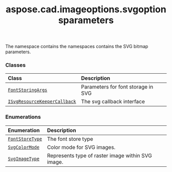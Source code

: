 ﻿---
title: aspose.cad.imageoptions.svgoptionsparameters
second_title: Aspose.CAD for Python via .NET API References
description: 
type: docs
weight: 10
url: /aspose.cad.imageoptions.svgoptionsparameters/
is_root: false
---

The namespace contains the namespaces contains the SVG bitmap parameters.

### Classes
| Class | Description |
| :- | :- |
| [`FontStoringArgs`](/cad/python-net/aspose.cad.imageoptions.svgoptionsparameters/fontstoringargs) | Parameters for font storage in SVG |
| [`ISvgResourceKeeperCallback`](/cad/python-net/aspose.cad.imageoptions.svgoptionsparameters/isvgresourcekeepercallback) | The svg callback interface |


### Enumerations
| Enumeration | Description |
| :- | :- |
| [`FontStoreType`](/cad/python-net/aspose.cad.imageoptions.svgoptionsparameters/fontstoretype) | The font store type |
| [`SvgColorMode`](/cad/python-net/aspose.cad.imageoptions.svgoptionsparameters/svgcolormode) | Сolor mode for SVG images. |
| [`SvgImageType`](/cad/python-net/aspose.cad.imageoptions.svgoptionsparameters/svgimagetype) | Represents type of raster image within SVG image. |


